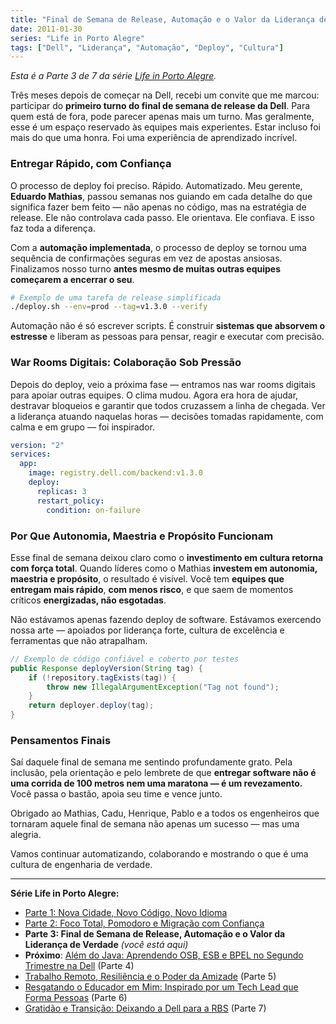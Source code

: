 ```yaml
---
title: "Final de Semana de Release, Automação e o Valor da Liderança de Verdade"
date: 2011-01-30
series: "Life in Porto Alegre"
tags: ["Dell", "Liderança", "Automação", "Deploy", "Cultura"]
---
```


_Esta é a Parte 3 de 7 da série [Life in Porto Alegre](/pt/series/life-in-porto-alegre/)._

Três meses depois de começar na Dell, recebi um convite que me marcou: participar do **primeiro turno do final de semana de release da Dell**. Para quem está de fora, pode parecer apenas mais um turno. Mas geralmente, esse é um espaço reservado às equipes mais experientes. Estar incluso foi mais do que uma honra. Foi uma experiência de aprendizado incrível.

### Entregar Rápido, com Confiança

O processo de deploy foi preciso. Rápido. Automatizado. Meu gerente, **Eduardo Mathias**, passou semanas nos guiando em cada detalhe do que significa fazer bem feito — não apenas no código, mas na estratégia de release. Ele não controlava cada passo. Ele orientava. Ele confiava. E isso faz toda a diferença.

Com a **automação implementada**, o processo de deploy se tornou uma sequência de confirmações seguras em vez de apostas ansiosas. Finalizamos nosso turno **antes mesmo de muitas outras equipes começarem a encerrar o seu**.

```bash
# Exemplo de uma tarefa de release simplificada
./deploy.sh --env=prod --tag=v1.3.0 --verify
```

Automação não é só escrever scripts. É construir **sistemas que absorvem o estresse** e liberam as pessoas para pensar, reagir e executar com precisão.

### War Rooms Digitais: Colaboração Sob Pressão

Depois do deploy, veio a próxima fase — entramos nas war rooms digitais para apoiar outras equipes. O clima mudou. Agora era hora de ajudar, destravar bloqueios e garantir que todos cruzassem a linha de chegada. Ver a liderança atuando naquelas horas — decisões tomadas rapidamente, com calma e em grupo — foi inspirador.

```yaml
version: "2"
services:
  app:
    image: registry.dell.com/backend:v1.3.0
    deploy:
      replicas: 3
      restart_policy:
        condition: on-failure
```

### Por Que Autonomia, Maestria e Propósito Funcionam

Esse final de semana deixou claro como o **investimento em cultura retorna com força total**. Quando líderes como o Mathias **investem em autonomia, maestria e propósito**, o resultado é visível. Você tem **equipes que entregam mais rápido**, **com menos risco**, e que saem de momentos críticos **energizadas, não esgotadas**.

Não estávamos apenas fazendo deploy de software. Estávamos exercendo nossa arte — apoiados por liderança forte, cultura de excelência e ferramentas que não atrapalham.

```java
// Exemplo de código confiável e coberto por testes
public Response deployVersion(String tag) {
    if (!repository.tagExists(tag)) {
        throw new IllegalArgumentException("Tag not found");
    }
    return deployer.deploy(tag);
}
```

### Pensamentos Finais

Saí daquele final de semana me sentindo profundamente grato. Pela inclusão, pela orientação e pelo lembrete de que **entregar software não é uma corrida de 100 metros nem uma maratona — é um revezamento.** Você passa o bastão, apoia seu time e vence junto.

Obrigado ao Mathias, Cadu, Henrique, Pablo e a todos os engenheiros que tornaram aquele final de semana não apenas um sucesso — mas uma alegria.

Vamos continuar automatizando, colaborando e mostrando o que é uma cultura de engenharia de verdade.

---

**Série Life in Porto Alegre:**

- [Parte 1: Nova Cidade, Novo Código, Novo Idioma](/pt/posts/2010-11-15-primeira-semana-dell-porto-alegre/)
- [Parte 2: Foco Total, Pomodoro e Migração com Confiança](/pt/posts/2010-12-16-migracao-foco-pomodoro-dell/)
- **Parte 3: Final de Semana de Release, Automação e o Valor da Liderança de Verdade** _(você está aqui)_
- **Próximo**: [Além do Java: Aprendendo OSB, ESB e BPEL no Segundo Trimestre na Dell](/pt/posts/2011-04-25-aprendizado-osb-esb-bpel-dell/) (Parte 4)
- [Trabalho Remoto, Resiliência e o Poder da Amizade](/pt/posts/2011-10-15-trabalho-remoto-resiliencia-e-amizade/) (Parte 5)
- [Resgatando o Educador em Mim: Inspirado por um Tech Lead que Forma Pessoas](/pt/posts/2011-12-20-resgatando-o-educador-em-mim/) (Parte 6)
- [Gratidão e Transição: Deixando a Dell para a RBS](/pt/posts/2012-04-01-transicao-dell-para-rbs/) (Parte 7)
